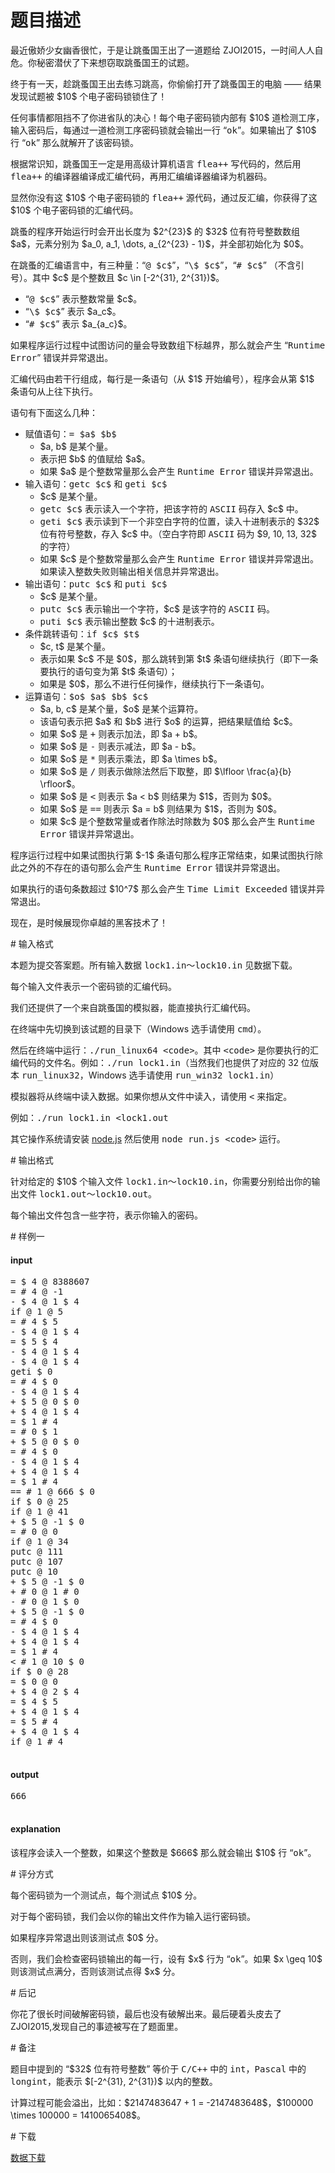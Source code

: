 # 题目描述

<p>最近傲娇少女幽香很忙，于是让跳蚤国王出了一道题给 ZJOI2015，一时间人人自危。你秘密潜伏了下来想窃取跳蚤国王的试题。</p>
<p>终于有一天，趁跳蚤国王出去练习跳高，你偷偷打开了跳蚤国王的电脑 —— 结果发现试题被 $10$ 个电子密码锁锁住了！</p>
<p>任何事情都阻挡不了你进省队的决心！每个电子密码锁内部有 $10$ 道检测工序，输入密码后，每通过一道检测工序密码锁就会输出一行 “<samp>ok</samp>”。如果输出了 $10$ 行 “<samp>ok</samp>” 那么就解开了该密码锁。</p>
<p>根据常识知，跳蚤国王一定是用高级计算机语言 <samp>flea++</samp> 写代码的，然后用 <samp>flea++</samp> 的编译器编译成汇编代码，再用汇编编译器编译为机器码。</p>
<p>显然你没有这 $10$ 个电子密码锁的 <samp>flea++</samp> 源代码，通过反汇编，你获得了这 $10$ 个电子密码锁的汇编代码。</p>
<p>跳蚤的程序开始运行时会开出长度为 $2^{23}$ 的 $32$ 位有符号整数数组 $a$，元素分别为 $a_0, a_1, \dots, a_{2^{23} - 1}$，并全部初始化为 $0$。</p>
<p>在跳蚤的汇编语言中，有三种量：“<samp>@ $c$</samp>”，“<samp>\$ $c$</samp>”，“<samp># $c$</samp>” （不含引号）。其中 $c$ 是个整数且 $c \in [-2^{31}, 2^{31})$。</p>
<ul><li>“<samp>@ $c$</samp>” 表示整数常量 $c$。</li>
<li>“<samp>\$ $c$</samp>” 表示 $a_c$。</li>
<li>“<samp># $c$</samp>” 表示 $a_{a_c}$。</li>
</ul><p>如果程序运行过程中试图访问的量会导致数组下标越界，那么就会产生 “<samp>Runtime Error</samp>” 错误并异常退出。</p>
<p>汇编代码由若干行组成，每行是一条语句（从 $1$ 开始编号），程序会从第 $1$ 条语句从上往下执行。</p>
<p>语句有下面这么几种：</p>
<ul><li>赋值语句：<samp>= $a$ $b$</samp><ul><li>$a, b$ 是某个量。</li>
<li>表示把 $b$ 的值赋给 $a$。</li>
<li>如果 $a$ 是个整数常量那么会产生 <samp>Runtime Error</samp> 错误并异常退出。</li>
</ul></li>
<li>输入语句：<samp>getc $c$</samp> 和 <samp>geti $c$</samp><ul><li>$c$ 是某个量。</li>
<li><samp>getc $c$</samp> 表示读入一个字符，把该字符的 <samp>ASCII</samp> 码存入 $c$ 中。</li>
<li><samp>geti $c$</samp> 表示读到下一个非空白字符的位置，读入十进制表示的 $32$ 位有符号整数，存入 $c$ 中。（空白字符即 <samp>ASCII</samp> 码为 $9, 10, 13, 32$ 的字符）</li>
<li>如果 $c$ 是个整数常量那么会产生 <samp>Runtime Error</samp> 错误并异常退出。如果读入整数失败则输出相关信息并异常退出。</li>
</ul></li>
<li>输出语句：<samp>putc $c$</samp> 和 <samp>puti $c$</samp><ul><li>$c$ 是某个量。</li>
<li><samp>putc $c$</samp> 表示输出一个字符，$c$ 是该字符的 <samp>ASCII</samp> 码。</li>
<li><samp>puti $c$</samp> 表示输出整数 $c$ 的十进制表示。</li>
</ul></li>
<li>条件跳转语句：<samp>if $c$ $t$</samp><ul><li>$c, t$ 是某个量。</li>
<li>表示如果 $c$ 不是 $0$，那么跳转到第 $t$ 条语句继续执行（即下一条要执行的语句变为第 $t$ 条语句）；</li>
<li>如果是 $0$，那么不进行任何操作，继续执行下一条语句。</li>
</ul></li>
<li>运算语句：<samp>$o$ $a$ $b$ $c$</samp><ul><li>$a, b, c$ 是某个量，$o$ 是某个运算符。</li>
<li>该语句表示把 $a$ 和 $b$ 进行 $o$ 的运算，把结果赋值给 $c$。</li>
<li>如果 $o$ 是 <samp>+</samp> 则表示加法，即 $a + b$。</li>
<li>如果 $o$ 是 <samp>-</samp> 则表示减法，即 $a - b$。</li>
<li>如果 $o$ 是 <samp>*</samp> 则表示乘法，即 $a \times b$。</li>
<li>如果 $o$ 是 <samp>/</samp> 则表示做除法然后下取整，即 $\lfloor \frac{a}{b} \rfloor$。</li>
<li>如果 $o$ 是 <samp>&lt;</samp> 则表示 $a &lt; b$ 则结果为 $1$，否则为 $0$。</li>
<li>如果 $o$ 是 <samp>==</samp> 则表示 $a = b$ 则结果为 $1$，否则为 $0$。</li>
<li>如果 $c$ 是个整数常量或者作除法时除数为 $0$ 那么会产生 <samp>Runtime Error</samp> 错误并异常退出。</li>
</ul></li>
</ul><p>程序运行过程中如果试图执行第 $-1$ 条语句那么程序正常结束，如果试图执行除此之外的不存在的语句那么会产生 <samp>Runtime Error</samp> 错误并异常退出。</p>
<p>如果执行的语句条数超过 $10^7$ 那么会产生 <samp>Time Limit Exceeded</samp> 错误并异常退出。</p>
<p>现在，是时候展现你卓越的黑客技术了！</p>
# 输入格式


<p>本题为提交答案题。所有输入数据 <samp>lock1.in～lock10.in</samp> 见数据下载。</p>
<p>每个输入文件表示一个密码锁的汇编代码。</p>
<p>我们还提供了一个来自跳蚤国的模拟器，能直接执行汇编代码。</p>
<p>在终端中先切换到该试题的目录下（Windows 选手请使用 <samp>cmd</samp>）。</p>
<p>然后在终端中运行：<samp>./run_linux64 &lt;code&gt;</samp>。其中 <samp>&lt;code&gt;</samp> 是你要执行的汇编代码的文件名。例如：<samp>./run lock1.in</samp>（当然我们也提供了对应的 32 位版本 <samp>run_linux32</samp>，Windows 选手请使用 <samp>run_win32 lock1.in</samp>）</p>
<p>模拟器将从终端中读入数据。如果你想从文件中读入，请使用 <samp>&lt;</samp> 来指定。</p>
<p>例如：<samp>./run lock1.in &lt;lock1.out</samp></p>
<p>其它操作系统请安装 <a href="http://nodejs.org/download/">node.js</a> 然后使用 <samp>node run.js &lt;code&gt;</samp> 运行。</p>
# 输出格式


<p>针对给定的 $10$ 个输入文件 <samp>lock1.in～lock10.in</samp>，你需要分别给出你的输出文件 <samp>lock1.out～lock10.out</samp>。</p>
<p>每个输出文件包含一些字符，表示你输入的密码。</p>
# 样例一


<h4>input</h4>
<pre>= $ 4 @ 8388607
= # 4 @ -1
- $ 4 @ 1 $ 4
if @ 1 @ 5
= # 4 $ 5
- $ 4 @ 1 $ 4
= $ 5 $ 4
- $ 4 @ 1 $ 4
- $ 4 @ 1 $ 4
geti $ 0
= # 4 $ 0
- $ 4 @ 1 $ 4
+ $ 5 @ 0 $ 0
+ $ 4 @ 1 $ 4
= $ 1 # 4
= # 0 $ 1
+ $ 5 @ 0 $ 0
= # 4 $ 0
- $ 4 @ 1 $ 4
+ $ 4 @ 1 $ 4
= $ 1 # 4
== # 1 @ 666 $ 0
if $ 0 @ 25
if @ 1 @ 41
+ $ 5 @ -1 $ 0
= # 0 @ 0
if @ 1 @ 34
putc @ 111
putc @ 107
putc @ 10
+ $ 5 @ -1 $ 0
+ # 0 @ 1 # 0
- # 0 @ 1 $ 0
+ $ 5 @ -1 $ 0
= # 4 $ 0
- $ 4 @ 1 $ 4
+ $ 4 @ 1 $ 4
= $ 1 # 4
&lt; # 1 @ 10 $ 0
if $ 0 @ 28
= $ 0 @ 0
+ $ 4 @ 2 $ 4
= $ 4 $ 5
+ $ 4 @ 1 $ 4
= $ 5 # 4
+ $ 4 @ 1 $ 4
if @ 1 # 4

</pre>

<h4>output</h4>
<pre>666

</pre>

<h4>explanation</h4>
<p>该程序会读入一个整数，如果这个整数是 $666$ 那么就会输出 $10$ 行 “<samp>ok</samp>”。</p>
# 评分方式


<p>每个密码锁为一个测试点，每个测试点 $10$ 分。</p>
<p>对于每个密码锁，我们会以你的输出文件作为输入运行密码锁。</p>
<p>如果程序异常退出则该测试点 $0$ 分。</p>
<p>否则，我们会检查密码锁输出的每一行，设有 $x$ 行为 “<samp>ok</samp>”。如果 $x \geq 10$ 则该测试点满分，否则该测试点得 $x$ 分。</p>
# 后记


<p>你花了很长时间破解密码锁，最后也没有破解出来。最后硬着头皮去了 ZJOI2015,发现自己的事迹被写在了题面里。</p>
# 备注


<p>题目中提到的 “$32$ 位有符号整数” 等价于 <samp>C/C++</samp> 中的 <samp>int</samp>，<samp>Pascal</samp> 中的 <samp>longint</samp>，能表示 $[-2^{31}, 2^{31})$ 以内的整数。</p>
<p>计算过程可能会溢出，比如：$2147483647 + 1 = -2147483648$，$100000 \times 100000 = 1410065408$。</p>
# 下载


<p><a href="/download.php?type=problem&amp;id=116">数据下载</a></p>
